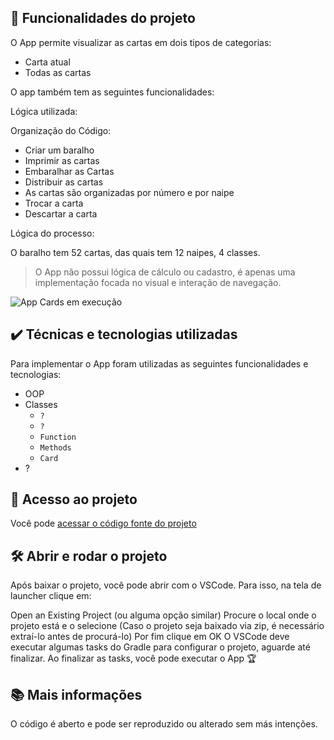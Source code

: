 ## 🔨 Funcionalidades do projeto

O App permite visualizar as cartas em dois tipos de categorias:

- Carta atual
- Todas as cartas

O app também tem as seguintes funcionalidades:

Lógica utilizada: 

Organização do Código:
- Criar um baralho
- Imprimir as cartas
- Embaralhar as Cartas
- Distribuir as cartas
- As cartas são organizadas por número e por naipe
- Trocar a carta
- Descartar a carta


Lógica do processo:

O baralho tem 52 cartas, das quais tem 12 naipes, 4 classes.

> O App não possui lógica de cálculo ou cadastro, é apenas uma implementação focada no visual e interação de navegação.

![App Cards em execução](.gif)

## ✔️ Técnicas e tecnologias utilizadas

Para implementar o App foram utilizadas as seguintes funcionalidades e tecnologias:

- OOP
- Classes
  - `?`
  - `?`
  - `Function`
  - `Methods`
  - `Card`
- ?

## 📁 Acesso ao projeto

Você pode [acessar o código fonte do projeto](https://github.com/gkpiccoli/dart_deck)

## 🛠️ Abrir e rodar o projeto

Após baixar o projeto, você pode abrir com o VSCode. Para isso, na tela de launcher clique em:

Open an Existing Project (ou alguma opção similar)
Procure o local onde o projeto está e o selecione (Caso o projeto seja baixado via zip, é necessário extraí-lo antes de procurá-lo)
Por fim clique em OK
O VSCode deve executar algumas tasks do Gradle para configurar o projeto, aguarde até finalizar. Ao finalizar as tasks, você pode executar o App 🏆

## 📚 Mais informações

O código é aberto e pode ser reproduzido ou alterado sem más intenções.